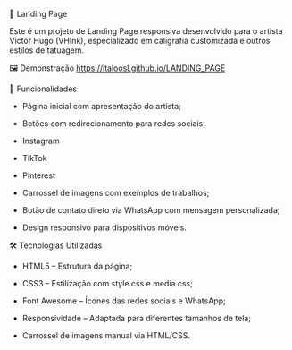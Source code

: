 🎨 Landing Page

Este é um projeto de Landing Page responsiva desenvolvido para o artista Victor Hugo (VHInk), especializado em caligrafia customizada e outros estilos de tatuagem.

🖼️ Demonstração
https://italoosl.github.io/LANDING_PAGE

🚀 Funcionalidades
  - Página inicial com apresentação do artista;

  - Botões com redirecionamento para redes sociais:

  - Instagram

  - TikTok

  - Pinterest

  - Carrossel de imagens com exemplos de trabalhos;

  - Botão de contato direto via WhatsApp com mensagem personalizada;

  - Design responsivo para dispositivos móveis.

🛠️ Tecnologias Utilizadas
  - HTML5 – Estrutura da página;

  - CSS3 – Estilização com style.css e media.css;

  - Font Awesome – Ícones das redes sociais e WhatsApp;

  - Responsividade – Adaptada para diferentes tamanhos de tela;

  - Carrossel de imagens manual via HTML/CSS.
